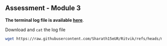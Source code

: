 ## Assessment - Module 3

**The terminal log file is available [here](terminal.log)**. 

Download and `cat` the log file

```bash
wget https://raw.githubusercontent.com/Sharath15eUR/Ritvik/refs/heads/main/Ritvik_Linux_Training_Module_3/terminal.log && cat terminal.log
```